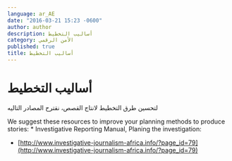 ```yaml
---
language: ar_AE
date: "2016-03-21 15:23 -0600"
author: author
description: أساليب التخطيط
category: الأمن الرقمي
published: true
title: أساليب التخطيط
---
```


# أساليب التخطيط

لتحسين طرق التخطيط لانتاج القصص، نقترح المصادر التاليه


We suggest these resources to improve your planning methods to produce stories: * Investigative Reporting Manual, Planing the investigation: 

- [http://www.investigative-journalism-africa.info/?page_id=79](http://www.investigative-journalism-africa.info/?page_id=79)

